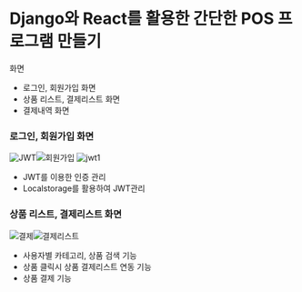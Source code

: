 # Django와 React를 활용한 간단한 POS 프로그램 만들기
화면 
- 로그인, 회원가입 화면 
- 상품 리스트, 결제리스트 화면
- 결제내역 화면 


### 로그인, 회원가입 화면 
![JWT](https://user-images.githubusercontent.com/49854618/156946468-c460d3ee-bce1-4110-ac25-00a7481daa85.PNG)![회원가입](https://user-images.githubusercontent.com/49854618/156946617-17171795-fe83-4889-bdda-5e0cbd3ab968.PNG)
![jwt1](https://user-images.githubusercontent.com/49854618/156946469-91db0a00-8ab1-40d6-836b-706cc538c0cd.PNG)

- JWT를 이용한 인증 관리 
- Localstorage를 활용하여 JWT관리 

### 상품 리스트, 결제리스트 화면
![결제](https://user-images.githubusercontent.com/49854618/156946518-6fcaa7b5-a694-4a3d-bdc3-2263b9b44a1e.PNG)![결제리스트](https://user-images.githubusercontent.com/49854618/156946624-5fad029d-56dd-4b66-a6ea-a87f66aee00a.PNG)

- 사용자별 카테고리, 상품 검색 기능 
- 상품 클릭시 상품 결제리스트 연동 기능
- 상품 결제 기능

### 
